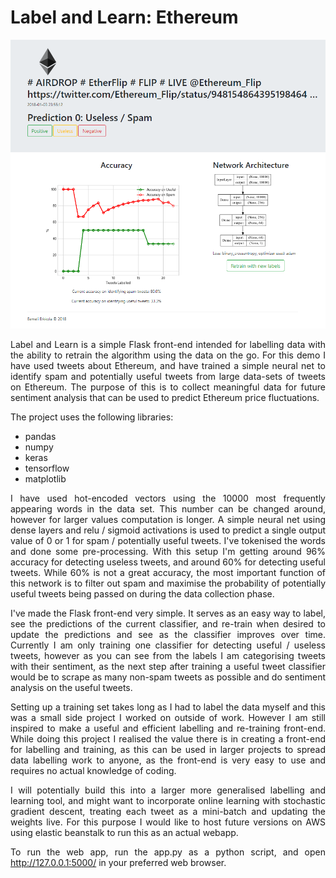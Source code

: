 # Label and Learn: Ethereum

![Screen-shot](screen-shot.png)

<div align="justify">

Label and Learn is a simple Flask front-end intended for labelling data with the ability to retrain the algorithm using the data on the go. For this demo I have used tweets about Ethereum, and have trained a simple neural net to identify spam and potentially useful tweets from large data-sets of tweets on Ethereum. The purpose of this is to collect meaningful data for future sentiment analysis that can be used to predict Ethereum price fluctuations.

The project uses the following libraries:
- pandas
- numpy
- keras
- tensorflow
- matplotlib

I have used hot-encoded vectors using the 10000 most frequently appearing words in the data set. This number can be changed around, however for larger values computation is longer. A simple neural net using dense layers and relu / sigmoid activations is used to predict a single output value of 0 or 1 for spam / potentially useful tweets. I've tokenised the words and done some pre-processing. With this setup I'm getting around 96% accuracy for detecting useless tweets, and around 60% for detecting useful tweets. While 60% is not a great accuracy, the most important function of this network is to filter out spam and maximise the probability of potentially useful tweets being passed on during the data collection phase. 

I've made the Flask front-end very simple. It serves as an easy way to label, see the predictions of the current classifier, and re-train when desired to update the predictions and see as the classifier improves over time. Currently I am only training one classifier for detecting useful / useless tweets, however as you can see from the labels I am categorising tweets with their sentiment, as the next step after training a useful tweet classifier would be to scrape as many non-spam tweets as possible and do sentiment analysis on the useful tweets.

Setting up a training set takes long as I had to label the data myself and this was a small side project I worked on outside of work. However I am still inspired to make a useful and efficient labelling and re-training front-end. While doing this project I realised the value there is in creating a front-end for labelling and training, as this can be used in larger projects to spread data labelling work to anyone, as the front-end is very easy to use and requires no actual knowledge of coding.

I will potentially build this into a larger more generalised labelling and learning tool, and might want to incorporate online learning with stochastic gradient descent, treating each tweet as a mini-batch and updating the weights live. For this purpose I would like to host future versions on AWS using elastic beanstalk to run this as an actual webapp. 

To run the web app, run the app.py as a python script, and open http://127.0.0.1:5000/ in your preferred web browser.

</div>

